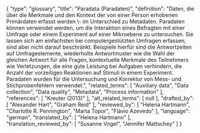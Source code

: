 {
    "type": "glossary",
    "title": "Paradata (Paradaten)",
    "definition": "Daten, die über die Merkmale und den Kontext der von einer Person erhobenen Primärdaten erfasst werden \\- im Unterschied zu Metadaten. Paradaten können verwendet werden, um die Interaktion eines Befragten mit einer Umfrage oder einem Experiment auf einer Mikroebene zu untersuchen. Sie lassen sich am einfachsten bei computergestützten Umfragen erfassen, sind aber nicht darauf beschränkt. Beispiele hierfür sind die Antwortzeiten auf Umfrageelemente, wiederholte Antwortmuster wie die Wahl der gleichen Antwort für alle Fragen, kontextuelle Merkmale des Teilnehmers wie Verletzungen, die eine gute Leistung bei Aufgaben verhindern, die Anzahl der vorzeitigen Reaktionen auf Stimuli in einem Experiment. Paradaten wurden für die Untersuchung und Korrektur von Mess- und Stichprobenfehlern verwendet.",
    "related_terms": [
        "Auxiliary data",
        "Data collection",
        "Data quality",
        "Metadata",
        "Process information"
    ],
    "references": [
        "Kreuter (2013)"
    ],
    "alt_related_terms": [
        null
    ],
    "drafted_by": [
        "Alexander Hart",
        "Graham Reid"
    ],
    "reviewed_by": [
        "Helena Hartmann",
        "Charlotte R. Pennington",
        "Marta Topor",
        "Flávio Azevedo"
    ],
    "language": "german",
    "translated_by": [
        "Helena Hartmann"
    ],
    "translation_reviewed_by": [
        "Susanne Vogel",
        "Jennifer Mattschey"
    ]
}